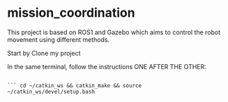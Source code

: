 # mission_coordination
This project is based on ROS1 and Gazebo which aims to control the robot movement using different methods.

Start by Clone my project

In the same terminal, follow the instructions ONE AFTER THE OTHER:

``` cd ~/catkin_ws/src && git clone https://github.com/melk2024/mission_coordination.git

``` cd ~/catkin_ws && catkin_make && source ~/catkin_ws/devel/setup.bash
